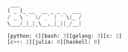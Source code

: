 <!-- start -->

```python
 ___
( _ )_ __  __ _ _ _  ___
/ _ \ '  \/ _` | ' \|_ /
\___/_|_|_\__,_|_||_/__|

[python: 6][bash: 3][golang: 3][c: 2]
[c++: 2][julia: 0][haskell: 0]

```
  
<!-- end -->
